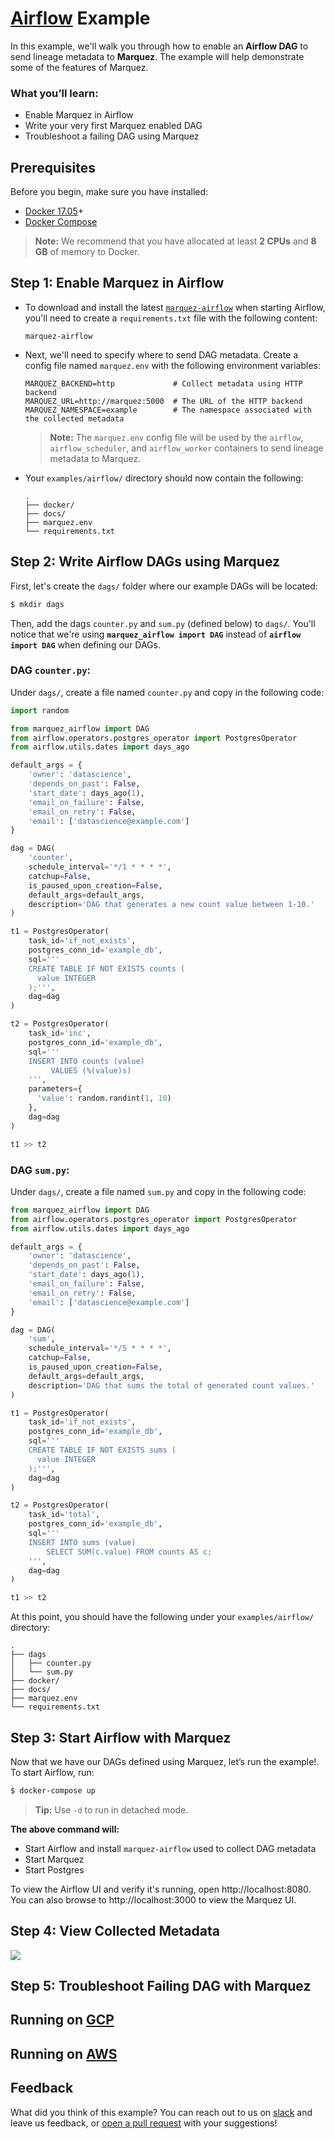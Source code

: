 # [Airflow](https://airflow.apache.org) Example

In this example, we'll walk you through how to enable an **Airflow DAG** to send lineage metadata to **Marquez**. The example will help demonstrate some of the features of Marquez.

### What you’ll learn:

* Enable Marquez in Airflow
* Write your very first Marquez enabled DAG
* Troubleshoot a failing DAG using Marquez

## Prerequisites

Before you begin, make sure you have installed:

* [Docker 17.05](https://docs.docker.com/install)+
* [Docker Compose](https://docs.docker.com/compose/install)

> **Note:** We recommend that you have allocated at least **2 CPUs** and **8 GB** of memory to Docker.

## Step 1: Enable Marquez in Airflow

* To download and install the latest [`marquez-airflow`](https://pypi.org/project/marquez-airflow) when starting Airflow, you'll need to create a `requirements.txt` file with the following content:

  ```
  marquez-airflow
  ```

* Next, we'll need to specify where to send DAG metadata. Create a config file named `marquez.env` with the following environment variables:

  ```
  MARQUEZ_BACKEND=http             # Collect metadata using HTTP backend
  MARQUEZ_URL=http://marquez:5000  # The URL of the HTTP backend
  MARQUEZ_NAMESPACE=example        # The namespace associated with the collected metadata
  ```
  > **Note:** The `marquez.env` config file will be used by the `airflow`, `airflow_scheduler`, and `airflow_worker` containers to send lineage metadata to Marquez.
  
* Your `examples/airflow/` directory should now contain the following:

  ```
  .
  ├── docker/
  ├── docs/
  ├── marquez.env
  └── requirements.txt
  ```

## Step 2: Write Airflow DAGs using Marquez

First, let's create the `dags/` folder where our example DAGs will be located:

```bash
$ mkdir dags
```

Then, add the dags `counter.py` and `sum.py` (defined below) to `dags/`. You'll notice that we're using **`marquez_airflow import DAG`** instead of **`airflow import DAG`** when defining our DAGs.

### DAG `counter.py`:

Under `dags/`, create a file named `counter.py` and copy in the following code:

```python
import random

from marquez_airflow import DAG
from airflow.operators.postgres_operator import PostgresOperator
from airflow.utils.dates import days_ago

default_args = {
    'owner': 'datascience',
    'depends_on_past': False,
    'start_date': days_ago(1),
    'email_on_failure': False,
    'email_on_retry': False,
    'email': ['datascience@example.com']
}

dag = DAG(
    'counter',
    schedule_interval='*/1 * * * *',
    catchup=False,
    is_paused_upon_creation=False,
    default_args=default_args,
    description='DAG that generates a new count value between 1-10.'
)

t1 = PostgresOperator(
    task_id='if_not_exists',
    postgres_conn_id='example_db',
    sql='''
    CREATE TABLE IF NOT EXISTS counts (
      value INTEGER
    );''',
    dag=dag
)

t2 = PostgresOperator(
    task_id='inc',
    postgres_conn_id='example_db',
    sql='''
    INSERT INTO counts (value)
         VALUES (%(value)s)
    ''',
    parameters={
      'value': random.randint(1, 10)
    },
    dag=dag
)

t1 >> t2

```

### DAG `sum.py`:

Under `dags/`, create a file named `sum.py` and copy in the following code:

```python
from marquez_airflow import DAG
from airflow.operators.postgres_operator import PostgresOperator
from airflow.utils.dates import days_ago

default_args = {
    'owner': 'datascience',
    'depends_on_past': False,
    'start_date': days_ago(1),
    'email_on_failure': False,
    'email_on_retry': False,
    'email': ['datascience@example.com']
}

dag = DAG(
    'sum',
    schedule_interval='*/5 * * * *',
    catchup=False,
    is_paused_upon_creation=False,
    default_args=default_args,
    description='DAG that sums the total of generated count values.'
)

t1 = PostgresOperator(
    task_id='if_not_exists',
    postgres_conn_id='example_db',
    sql='''
    CREATE TABLE IF NOT EXISTS sums (
      value INTEGER
    );''',
    dag=dag
)

t2 = PostgresOperator(
    task_id='total',
    postgres_conn_id='example_db',
    sql='''
    INSERT INTO sums (value)
        SELECT SUM(c.value) FROM counts AS c;
    ''',
    dag=dag
)

t1 >> t2

```

At this point, you should have the following under your `examples/airflow/` directory:

```
.
├── dags
│   ├── counter.py
│   └── sum.py
├── docker/
├── docs/
├── marquez.env
└── requirements.txt
```

## Step 3: Start Airflow with Marquez

Now that we have our DAGs defined using Marquez, let’s run the example!. To start Airflow, run:

```bash
$ docker-compose up
```

> **Tip:** Use `-d` to run in detached mode.

**The above command will:**

* Start Airflow and install `marquez-airflow` used to collect DAG metadata
* Start Marquez
* Start Postgres

To view the Airflow UI and verify it's running, open http://localhost:8080. You can also browse to http://localhost:3000 to view the Marquez UI.

## Step 4: View Collected Metadata

![](./docs/lineage-view.png)

## Step 5: Troubleshoot Failing DAG with Marquez


## Running on [GCP](https://cloud.google.com/composer)

## Running on [AWS](https://cloud.google.com/composer)

## Feedback

What did you think of this example? You can reach out to us on [slack](http://bit.ly/MarquezSlack) and leave us feedback, or [open a pull request](https://github.com/MarquezProject/marquez/blob/main/CONTRIBUTING.md#submitting-a-pull-request) with your suggestions!  
